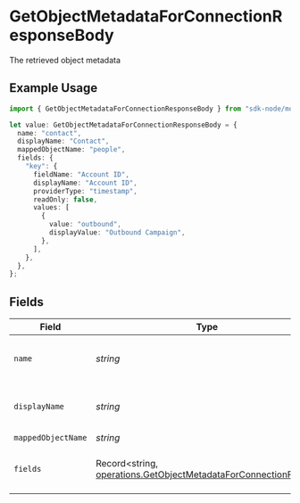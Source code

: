 # GetObjectMetadataForConnectionResponseBody

The retrieved object metadata

## Example Usage

```typescript
import { GetObjectMetadataForConnectionResponseBody } from "sdk-node/models/operations";

let value: GetObjectMetadataForConnectionResponseBody = {
  name: "contact",
  displayName: "Contact",
  mappedObjectName: "people",
  fields: {
    "key": {
      fieldName: "Account ID",
      displayName: "Account ID",
      providerType: "timestamp",
      readOnly: false,
      values: [
        {
          value: "outbound",
          displayValue: "Outbound Campaign",
        },
      ],
    },
  },
};
```

## Fields

| Field                                                                                                                              | Type                                                                                                                               | Required                                                                                                                           | Description                                                                                                                        | Example                                                                                                                            |
| ---------------------------------------------------------------------------------------------------------------------------------- | ---------------------------------------------------------------------------------------------------------------------------------- | ---------------------------------------------------------------------------------------------------------------------------------- | ---------------------------------------------------------------------------------------------------------------------------------- | ---------------------------------------------------------------------------------------------------------------------------------- |
| `name`                                                                                                                             | *string*                                                                                                                           | :heavy_check_mark:                                                                                                                 | The provider name of the object                                                                                                    | contact                                                                                                                            |
| `displayName`                                                                                                                      | *string*                                                                                                                           | :heavy_minus_sign:                                                                                                                 | Human-readable name of the object                                                                                                  | Contact                                                                                                                            |
| `mappedObjectName`                                                                                                                 | *string*                                                                                                                           | :heavy_minus_sign:                                                                                                                 | N/A                                                                                                                                | people                                                                                                                             |
| `fields`                                                                                                                           | Record<string, [operations.GetObjectMetadataForConnectionFields](../../models/operations/getobjectmetadataforconnectionfields.md)> | :heavy_check_mark:                                                                                                                 | Map of field metadata keyed by field name                                                                                          |                                                                                                                                    |